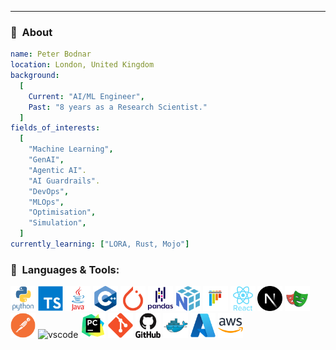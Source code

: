 <!--
<img src="https://capsule-render.vercel.app/api?type=rounded&height=95&color=000AF5&text=Peter%20Bodnar&fontColor=FFFFFF&fontSize=60" alt="Peter Bodnar" />

<p align="center" width="100%">
  
  [![Peters's GitHub stats](https://github-readme-stats.vercel.app/api?username=ptbdnr&show_icons=true&hide=stars&theme=transparent)](https://github.com/ptbdnr/github-readme-stats) &emsp; [![Peter's Github stats](https://github-readme-stats.vercel.app/api/top-langs/?username=ptbdnr&show_icons=true&theme=transparent&layout=compact)](https://github.com/ptbdnr)
</p>

<p align="center">
  <a href="https://hits.seeyoufarm.com">
    <img src="https://hits.seeyoufarm.com/api/count/incr/badge.svg?url=https%3A%2F%2Fgithub.com%2Fptbdnr&count_bg=%2379C83D&title_bg=%23555555&icon=&icon_color=%23E7E7E7&title=hits&edge_flat=false" alt="visitor_counter"/>
  </a>
</p>
-->

---

### 👋 &nbsp;About
```yaml
name: Peter Bodnar
location: London, United Kingdom
background:
  [
    Current: "AI/ML Engineer",
    Past: "8 years as a Research Scientist."
  ]
fields_of_interests:
  [
    "Machine Learning",
    "GenAI",
    "Agentic AI".
    "AI Guardrails".
    "DevOps",
    "MLOps",
    "Optimisation",
    "Simulation",
  ]  
currently_learning: ["LORA, Rust, Mojo"]
```

### 🚀 &nbsp;Languages & Tools:
<p align="left">
<!-- LANGUAGE -->
<img src="https://raw.githubusercontent.com/devicons/devicon/master/icons/python/python-original-wordmark.svg" alt="python" width="40" height="40" />
<img src="https://github.com/devicons/devicon/blob/master/icons/typescript/typescript-original.svg" alt="typescript" width="40" height="40" />
<img src="https://github.com/devicons/devicon/blob/master/icons/java/java-original-wordmark.svg" alt="java" width="40" height="40" />
<img src="https://github.com/devicons/devicon/blob/master/icons/cplusplus/cplusplus-original.svg" alt="cplusplus" width="40" height="40" />
<!-- <img src="https://github.com/devicons/devicon/blob/master/icons/latex/latex-original.svg" alt="latex" width="40" height="40" /> -->

  <!-- PACKAGES / FRAMEWORKS -->
<img src="https://github.com/devicons/devicon/blob/master/icons/pytorch/pytorch-original.svg" alt="pytorch" width="40" height="40" />
<img src="https://github.com/devicons/devicon/blob/master/icons/pandas/pandas-original-wordmark.svg" alt="numpy" width="40" height="40" />
<img src="https://github.com/devicons/devicon/blob/master/icons/numpy/numpy-original.svg" alt="numpy" width="40" height="40" />
<!-- <img src="https://github.com/devicons/devicon/blob/master/icons/matplotlib/matplotlib-original.svg" alt="matplotlib" width="40" height="40" /> -->
<!-- <img src="https://github.com/devicons/devicon/blob/master/icons/plotly/plotly-original.svg" alt="plotly" width="40" height="40" /> -->
<!-- <img src="https://github.com/devicons/devicon/blob/master/icons/anaconda/anaconda-original.svg" alt="anaconda" width="40" height="40" /> -->
<img src="https://github.com/devicons/devicon/blob/master/icons/pytest/pytest-original.svg" alt="anaconda" width="40" height="40" />

<img src="https://raw.githubusercontent.com/devicons/devicon/master/icons/react/react-original-wordmark.svg" alt="react" width="40" height="40" />
<img src="https://github.com/devicons/devicon/blob/master/icons/nextjs/nextjs-original.svg" alt="nodejs" width="40" height="40" />
<!-- <img src="https://github.com/devicons/devicon/blob/master/icons/d3js/d3js-original.svg" alt="d3js" width="40" height="40" /> -->
<img src="https://github.com/devicons/devicon/blob/master/icons/playwright/playwright-original.svg" alt="playwright" width="40" height="40" />
<img src="https://github.com/devicons/devicon/blob/master/icons/postman/postman-original.svg" alt="postman" width="40" height="40" />
<!-- IDE -->
<img src="https://cdn.jsdelivr.net/gh/devicons/devicon/icons/vscode/vscode-original.svg" alt="vscode" width="40" height="40"/>
<img src="https://github.com/devicons/devicon/blob/master/icons/pycharm/pycharm-original.svg" alt="pycharm" width="40" height="40"/>
<!-- STORAGE -->
<img src="https://github.com/devicons/devicon/blob/master/icons/git/git-original.svg" alt="git" width="40" height="40"/>
<img src="https://github.com/devicons/devicon/blob/master/icons/github/github-original-wordmark.svg" alt="github" width="40" height="40"/>
<!--<img src="https://github.com/devicons/devicon/blob/master/icons/cosmosdb/cosmosdb-original.svg" alt="cosmosdb" width="40" height="40"/> -->
<!-- <img src="https://github.com/devicons/devicon/blob/master/icons/dynamodb/dynamodb-original.svg" alt="dynamodb" width="40" height="40"/> -->
<!-- PLATFORMS -->
<!-- <img src="https://github.com/devicons/devicon/blob/master/icons/linux/linux-original.svg" alt="linux" width="40" height="40"/> -->
<img src="https://github.com/devicons/devicon/blob/master/icons/docker/docker-original.svg" alt="docker" width="40" height="40"/>
<img src="https://github.com/devicons/devicon/blob/master/icons/azure/azure-original.svg" alt="azure" width="40" height="40"/>
<img src="https://github.com/devicons/devicon/blob/master/icons/amazonwebservices/amazonwebservices-original-wordmark.svg" alt="aws" width="40" height="40"/>
</p>

<!--
This repository because its `README.md` (this file) appears on your GitHub profile.

Here are some ideas to get you started:

- 🔭 I’m currently working on ...
- 🌱 I’m currently learning ...
- 👯 I’m looking to collaborate on ...
- 🤔 I’m looking for help with ..

**DerrickCGT/DerrickCGT** is a ✨ _special_ ✨.
- 💬 Ask me about ...
- 📫 How to reach me: ...
- 😄 Pronouns: ...
- ⚡ Fun fact: ...
-->

